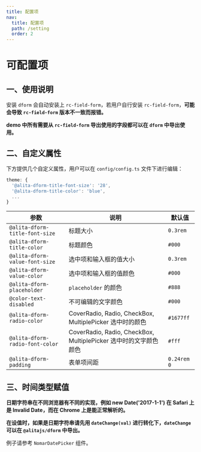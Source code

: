 ```yaml
---
title: 配置项
nav:
  title: 配置项
  path: /setting
  order: 2
---
```


# 可配置项

## 一、使用说明

安装 `dform` 会自动安装上 `rc-field-form`，若用户自行安装 `rc-field-form`，**可能会导致 `rc-field-form` 版本不一致而报错。**

**demo 中所有需要从 `rc-field-form` 导出使用的字段都可以在 `dform` 中导出使用。**

## 二、自定义属性

下方提供几个自定义属性，用户可以在 `config/config.ts` 文件下进行编辑：

```js
theme: {
  '@alita-dform-title-font-size': '28',
  '@alita-dform-title-color': 'blue',
  ...
}
```

| 参数                            | 说明                                                             | 默认值      |
| ------------------------------- | ---------------------------------------------------------------- | ----------- |
| `@alita-dform-title-font-size`  | 标题大小                                                         | `0.3rem`    |
| `@alita-dform-title-color`      | 标题颜色                                                         | `#000`      |
| `@alita-dform-value-font-size`  | 选中项和输入框的值大小                                           | `0.3rem`    |
| `@alita-dform-value-color`      | 选中项和输入框的值颜色                                           | `#000`      |
| `@alita-dform-placeholder`      | `placeholder` 的颜色                                             | `#888`      |
| `@color-text-disabled`          | 不可编辑的文字颜色                                               | `#000`      |
| `@alita-dform-radio-color`      | CoverRadio, Radio, CheckBox, MultiplePicker 选中时的颜色         | `#1677ff`   |
| `@alita-dform-radio-font-color` | CoverRadio, Radio, CheckBox, MultiplePicker 选中时的文字颜色颜色 | `#fff`      |
| `@alita-dform-padding`          | 表单项间距                                                       | `0.24rem 0` |

## 三、时间类型赋值

**日期字符串在不同浏览器有不同的实现，例如 new Date('2017-1-1') 在 Safari 上是 Invalid Date，而在 Chrome 上是能正常解析的。**

**在设值时，如果是日期字符串请先用 `dateChange(val)` 进行转化下，`dateChange` 可以在 `@alitajs/dform` 中导出。**

例子请参考 `NomarDatePicker` 组件。
